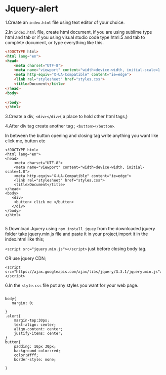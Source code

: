# Jquery-alert

1.Create an `index.html` file using text editor of your choice. 

2.In `index.html` file, create html document, if you are using sublime type html and tab or if you using visual studio code type html:5 and tab to complete document, or type everything like this.
```html
<!DOCTYPE html>
<html lang="en">
<head>
    <meta charset="UTF-8">
    <meta name="viewport" content="width=device-width, initial-scale=1.0">
    <meta http-equiv="X-UA-Compatible" content="ie=edge">
    <link rel="stylesheet" href="styles.css">
    <title>Document</title>
</head>
<body>
   
</body>
</html>
```
3.Create a div, `<div></div>`( a place to hold other html tags,)

4.After div tag create another tag ; `<button></button>`.

In between the button opening and closing tag write anything you want like click me, button etc
```
<!DOCTYPE html>
<html lang="en">
<head>
    <meta charset="UTF-8">
    <meta name="viewport" content="width=device-width, initial-scale=1.0">
    <meta http-equiv="X-UA-Compatible" content="ie=edge">
    <link rel="stylesheet" href="styles.css">
    <title>Document</title>
</head>
<body>
   <div> 
    <button> click me </button>
   </div>
</body>
</html>
 
 ```
5.Download Jquery using ```npm install jquey``` from the downloaded jquery folder take jquery.min.js file and paste it in your project,import it in the index.html like this;

``` <script src="jquery.min.js"></script> ``` just before closing body tag.

OR use jquery CDN;

```
<script src="https://ajax.googleapis.com/ajax/libs/jquery/3.3.1/jquery.min.js"></script>

```

6.In the `style.css` file put any styles you want for your web page.

```

body{
   margin: 0; 
   
}
.alert{
    margin-top:30px;
    text-align: center;
    align-content: center;
    justify-items: center;
}
button{
    padding: 10px 30px;
    background-color:red;
    color:#fff;
    border-style: none;

}

```
